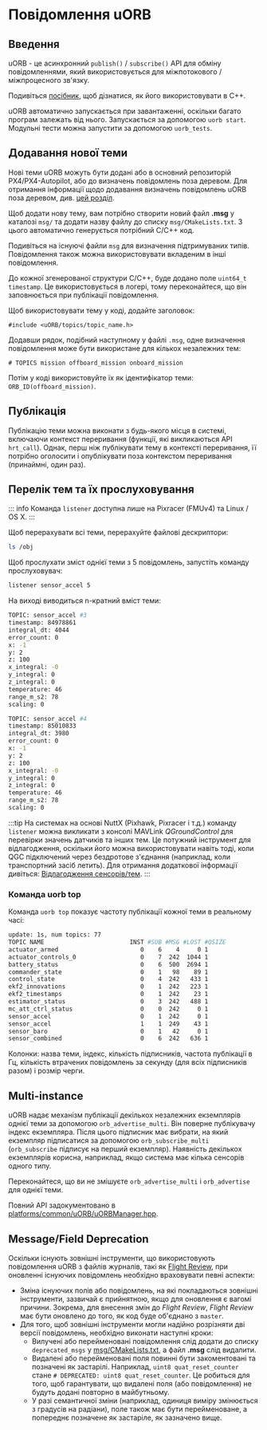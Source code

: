 # Повідомлення uORB

## Введення

uORB - це асинхронний `publish()` / `subscribe()` API для обміну повідомленнями, який використовується для міжпотокового / міжпроцесного зв'язку.

Подивіться [посібник](../modules/hello_sky.md), щоб дізнатися, як його використовувати в C++.

uORB автоматично запускається при завантаженні, оскільки багато програм залежать від нього. Запускається за допомогою `uorb start`. Модульні тести можна запустити за допомогою `uorb_tests`.

## Додавання нової теми

Нові теми uORB можуть бути додані або в основний репозиторій PX4/PX4-Autopilot, або до визначень повідомлень поза деревом. Для отримання інформації щодо додавання визначень повідомлень uORB поза деревом, див. [цей розділ](../advanced/out_of_tree_modules.md#out-of-tree-uorb-message-definitions).

Щоб додати нову тему, вам потрібно створити новий файл **.msg** у каталозі `msg/` та додати назву файлу до списку `msg/CMakeLists.txt`. З цього автоматично генерується потрібний C/C++ код.

Подивіться на існуючі файли `msg` для визначення підтримуваних типів. Повідомлення також можна використовувати вкладеним в інші повідомлення.

До кожної згенерованої структури C/C++, буде додано поле `uint64_t timestamp`. Це використовується в логері, тому переконайтеся, що він заповнюється при публікації повідомлення.

Щоб використовувати тему у коді, додайте заголовок:

```
#include <uORB/topics/topic_name.h>
```

Додавши рядок, подібний наступному у файлі `.msg`, одне визначення повідомлення може бути використане для кількох незалежних тем:

```
# TOPICS mission offboard_mission onboard_mission
```

Потім у коді використовуйте їх як ідентифікатор теми: `ORB_ID(offboard_mission)`.


## Публікація

Публікацію теми можна виконати з будь-якого місця в системі, включаючи контекст переривання (функції, які викликаються API `hrt_call`). Однак, перш ніж публікувати тему в контексті переривання, її потрібно оголосити і опублікувати поза контекстом переривання (принаймні, один раз).

## Перелік тем та їх прослуховування

::: info Команда `listener` доступна лише на Pixracer (FMUv4) та Linux / OS X.
:::

Щоб перерахувати всі теми, перерахуйте файлові дескриптори:

```sh
ls /obj
```

Щоб прослухати зміст однієї теми з 5 повідомлень, запустіть команду прослуховувач:

```sh
listener sensor_accel 5
```

На виході виводиться n-кратний вміст теми:

```sh
TOPIC: sensor_accel #3
timestamp: 84978861
integral_dt: 4044
error_count: 0
x: -1
y: 2
z: 100
x_integral: -0
y_integral: 0
z_integral: 0
temperature: 46
range_m_s2: 78
scaling: 0

TOPIC: sensor_accel #4
timestamp: 85010833
integral_dt: 3980
error_count: 0
x: -1
y: 2
z: 100
x_integral: -0
y_integral: 0
z_integral: 0
temperature: 46
range_m_s2: 78
scaling: 0
```

:::tip
На системах на основі NuttX (Pixhawk, Pixracer і т.д.) команду `listener` можна викликати з консолі MAVLink *QGroundControl* для перевірки значень датчиків та інших тем. Це потужний інструмент для відлагодження, оскільки його можна використовувати навіть тоді, коли QGC підключений через бездротове з'єднання (наприклад, коли транспортний засіб летить). Для отримання додаткової інформації дивіться: [Відлагодження сенсорів/тем](../debug/sensor_uorb_topic_debugging.md).
:::

### Команда uorb top

Команда `uorb top` показує частоту публікації кожної теми в реальному часі:

```sh
update: 1s, num topics: 77
TOPIC NAME                        INST #SUB #MSG #LOST #QSIZE
actuator_armed                       0    6    4     0 1
actuator_controls_0                  0    7  242  1044 1
battery_status                       0    6  500  2694 1
commander_state                      0    1   98    89 1
control_state                        0    4  242   433 1
ekf2_innovations                     0    1  242   223 1
ekf2_timestamps                      0    1  242    23 1
estimator_status                     0    3  242   488 1
mc_att_ctrl_status                   0    0  242     0 1
sensor_accel                         0    1  242     0 1
sensor_accel                         1    1  249    43 1
sensor_baro                          0    1   42     0 1
sensor_combined                      0    6  242   636 1
```
Колонки: назва теми, індекс, кількість підписників, частота публікації в Гц, кількість втрачених повідомлень за секунду (для всіх підписників разом) і розмір черги.


## Multi-instance

uORB надає механізм публікації декількох незалежних екземплярів однієї теми за допомогою `orb_advertise_multi`. Він поверне публікувачу індекс екземпляра. Після цього підписник має вибрати, на який екземпляр підписатися за допомогою `orb_subscribe_multi` (`orb_subscribe` підписує на перший екземпляр). Наявність декількох екземплярів корисна, наприклад, якщо система має кілька сенсорів одного типу.

Переконайтеся, що ви не змішуєте `orb_advertise_multi` і `orb_advertise` для однієї теми.

Повний API задокументовано в [platforms/common/uORB/uORBManager.hpp](https://github.com/PX4/PX4-Autopilot/blob/main/platforms/common/uORB/uORBManager.hpp).

<a id="deprecation"></a>

## Message/Field Deprecation
Оскільки існують зовнішні інструменти, що використовують повідомлення uORB з файлів журналів, такі як [Flight Review](https://github.com/PX4/flight_review), при оновленні існуючих повідомлень необхідно враховувати певні аспекти:

- Зміна існуючих полів або повідомлень, на які покладаються зовнішні інструменти, зазвичай є прийнятною, якщо для оновлення є вагомі причини. Зокрема, для внесення змін до *Flight Review*, *Flight Review* має бути оновлено до того, як код буде об'єднано з `master`.
- Для того, щоб зовнішні інструменти могли надійно розрізняти дві версії повідомлень, необхідно виконати наступні кроки:
  - Вилучені або перейменовані повідомлення слід додати до списку `deprecated_msgs` у [msg/CMakeLists.txt](https://github.com/PX4/PX4-Autopilot/blob/c5a6a60903455c3600f47e3c45ecaa48614559c8/msg/CMakeLists.txt#L189), а файл **.msg** слід видалити.
  - Видалені або перейменовані поля повинні бути закоментовані та позначені як застарілі. Наприклад, `uint8 quat_reset_counter` стане `# DEPRECATED: uint8 quat_reset_counter`. Це робиться для того, щоб гарантувати, що видалені поля (або повідомлення) не будуть додані повторно в майбутньому.
  - У разі семантичної зміни (наприклад, одиниця виміру змінюється з градусів на радіани), поле також має бути перейменоване, а попереднє позначене як застаріле, як зазначено вище.

